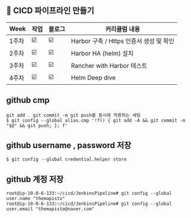 ##  🍎 CICD 파이프라인 만들기

| Week | 작업 |블로그|커리큘럼 내용 |
| ------ | -- | -- |----------- |
| 1주차 | ☑️ | ☑️ | Harbor 구축 / Https 인증서 생성 및 확인  |
| 2주차 | ☑️ | ☑️ | Harbor HA (helm) 설치 |
| 3주차 | ☑️ | ☑️ | Rancher with Harbor 테스트|
| 4주차 | ☑️ | ☑️ | Helm Deep dive |

## github cmp ##
```
git add . git commit -m git push를 동시에 적용하는 세팅
$ git config --global alias.cmp '!f() { git add -A && git commit -m "$@" && git push; }; f'
```

## github username , password 저장
```
$ git config --global credential.helper store
```

## github 계정 저장
```
root@ip-10-0-6-133:~/cicd/JenkinsPipeline# git config --global user.name "themapisto"
root@ip-10-0-6-133:~/cicd/JenkinsPipeline# git config --global user.email "themapisto@naver.com"
```
